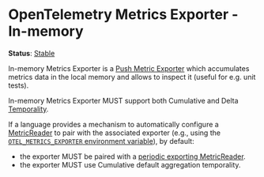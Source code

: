 # OpenTelemetry Metrics Exporter - In-memory

**Status**: [Stable](../../document-status.md)

In-memory Metrics Exporter is a [Push Metric
Exporter](../sdk.md#push-metric-exporter) which accumulates metrics data in the
local memory and allows to inspect it (useful for e.g. unit tests).

In-memory Metrics Exporter MUST support both Cumulative and Delta
[Temporality](../datamodel.md#temporality).

If a language provides a mechanism to automatically configure a
[MetricReader](../sdk.md#metricreader) to pair with the associated
exporter (e.g., using the [`OTEL_METRICS_EXPORTER` environment
variable](../../sdk-environment-variables.md#exporter-selection)), by
default:

* the exporter MUST be paired with a [periodic exporting
MetricReader](../sdk.md#periodic-exporting-metricreader).
* the exporter MUST use Cumulative default aggregation temporality.
